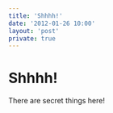 ```yaml
---
title: 'Shhhh!'
date: '2012-01-26 10:00'
layout: 'post'
private: true
---
```


# Shhhh! #

There are secret things here!
